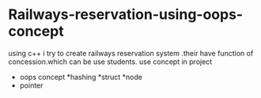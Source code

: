 # Railways-reservation-using-oops-concept
using c++ i try to create railways reservation system .their have function of concession.which can be use students.
use concept  in project 
* oops concept
*hashing
*struct
*node
* pointer
